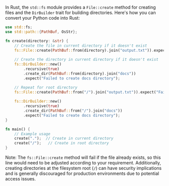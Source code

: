 In Rust, the `std::fs` module provides a `File::create` method for creating files and the `DirBuilder` trait for building directories. Here's how you can convert your Python code into Rust:

```rust
use std::fs;
use std::path::{PathBuf, OsStr};

fn create(directory: &str) {
    // Create the file in current directory if it doesn't exist
    fs::File::create(PathBuf::from(directory).join("output.txt")).expect("Failed to create output file");
    
    // Create the directory in current directory if it doesn't exist
    fs::DirBuilder::new()
        .recursive(true)
        .create_dir(PathBuf::from(directory).join("docs"))
        .expect("Failed to create docs directory");

    // Repeat for root directory
    fs::File::create(PathBuf::from("/").join("output.txt")).expect("Failed to create output file");
    
    fs::DirBuilder::new()
        .recursive(true)
        .create_dir(PathBuf::from("/").join("docs"))
        .expect("Failed to create docs directory");
}

fn main() {
    // Example usage
    create(".");  // Create in current directory
    create("/");   // Create in root directory
}
```

Note: The `fs::File::create` method will fail if the file already exists, so this line would need to be adjusted according to your requirement. Additionally, creating directories at the filesystem root (`/`) can have security implications and is generally discouraged for production environments due to potential access issues.
